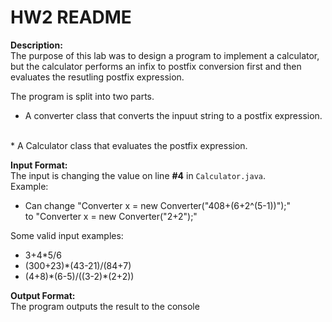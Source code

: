 # HW2 README

**Description:**<br>
The purpose of this lab was to design a program to implement a calculator, but the calculator performs an infix to postfix conversion first and then evaluates the resutling postfix expression.

The program is split into two parts.<br>
* A converter class that converts the inpuut string to a postfix expression.
<br>
* A Calculator class that evaluates the postfix expression.

**Input Format:**<br>
The input is changing the value on line **#4** in `Calculator.java`.<br>
Example:
* Can change "Converter x = new Converter("408+(6+2^(5-1))");"<br>
to "Converter x = new Converter("2+2");"<br>

Some valid input examples:
* 3+4\*5/6
* (300+23)\*(43-21)/(84+7)
* (4+8)\*(6-5)/((3-2)\*(2+2))

**Output Format:**<br>
The program outputs the result to the console